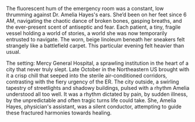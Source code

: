 The fluorescent hum of the emergency room was a constant, low thrumming against Dr. Amelia Hayes's ears.  She’d been on her feet since 6 AM, navigating the chaotic dance of broken bones, gasping breaths, and the ever-present scent of antiseptic and fear.  Each patient, a tiny, fragile vessel holding a world of stories, a world she was now temporarily entrusted to navigate.  The worn, beige linoleum beneath her sneakers felt strangely like a battlefield carpet.  This particular evening felt heavier than usual.

The setting:  Mercy General Hospital, a sprawling institution in the heart of a city that never truly slept.  Late October in the Northeastern US brought with it a crisp chill that seeped into the sterile air-conditioned corridors, contrasting with the fiery urgency of the ER.  The city outside, a swirling tapestry of streetlights and shadowy buildings, pulsed with a rhythm Amelia understood all too well.  It was a rhythm dictated by pain, by sudden illness, by the unpredictable and often tragic turns life could take.  She, Amelia Hayes, physician's assistant, was a silent conductor, attempting to guide these fractured harmonies towards healing.
